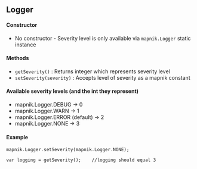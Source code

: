 ## Logger

#### Constructor

- No constructor - Severity level is only available via `mapnik.Logger` static instance

#### Methods

- `getSeverity()` : Returns integer which represents severity level
- `setSeverity(severity)` : Accepts level of severity as a mapnik constant

#### Available severity levels (and the int they represent)
- mapnik.Logger.DEBUG -> 0
- mapnik.Logger.WARN -> 1
- mapnik.Logger.ERROR (default) -> 2
- mapnik.Logger.NONE -> 3


#### Example
```
mapnik.Logger.setSeverity(mapnik.Logger.NONE);

var logging = getSeverity();    //logging should equal 3
```